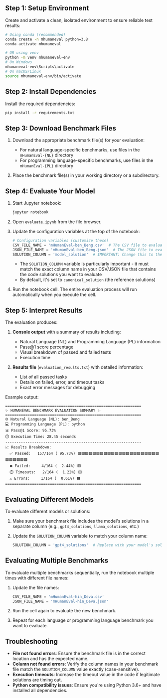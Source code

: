 ## Step 1: Setup Environment

Create and activate a clean, isolated environment to ensure reliable test results:

```bash
# Using conda (recommended)
conda create -n mhumaneval python=3.8
conda activate mhumaneval

# OR using venv
python -m venv mhumaneval-env
# On Windows
mhumaneval-env\Scripts\activate
# On macOS/Linux
source mhumaneval-env/bin/activate
```

## Step 2: Install Dependencies

Install the required dependencies:

```bash
pip install -r requirements.txt
```

## Step 3: Download Benchmark Files

1. Download the appropriate benchmark file(s) for your evaluation:
   - For natural language-specific benchmarks, use files in the `mHumanEval-{NL}` directory
   - For programming language-specific benchmarks, use files in the `mHumanEval-{PL}` directory

2. Place the benchmark file(s) in your working directory or a subdirectory.

## Step 4: Evaluate Your Model

1. Start Jupyter notebook:
   ```bash
   jupyter notebook
   ```

2. Open `evaluate.ipynb` from the file browser.

3. Update the configuration variables at the top of the notebook:

   ```python
   # Configuration variables (customize these)
   CSV_FILE_NAME = 'mHumanEval-ben_Beng.csv'  # The CSV file to evaluate
   JSON_FILE_NAME = 'mHumanEval-ben_Beng.json'  # The JSON file to evaluate
   SOLUTION_COLUMN = 'model_solution'  # IMPORTANT: Change this to the column name that contains your model's solutions
   ```

   - The `SOLUTION_COLUMN` variable is particularly important - it must match the exact column name in your CSV/JSON file that contains the code solutions you want to evaluate
   - By default, it's set to `canonical_solution` (the reference solutions)

4. Run the notebook cell. The entire evaluation process will run automatically when you execute the cell.

## Step 5: Interpret Results

The evaluation produces:

1. **Console output** with a summary of results including:
   - Natural Language (NL) and Programming Language (PL) information
   - Pass@1 score percentage
   - Visual breakdown of passed and failed tests
   - Execution time

2. **Results file** (`evaluation_results.txt`) with detailed information:
   - List of all passed tasks
   - Details on failed, error, and timeout tasks
   - Exact error messages for debugging

Example output:
```
=============================================================
✨ HUMANEVAL BENCHMARK EVALUATION SUMMARY ✨
=============================================================
🌐 Natural Language (NL): ben_Beng
💻 Programming Language (PL): python
📊 Pass@1 Score: 95.73%
⏱️ Execution Time: 28.45 seconds
-------------------------------------------------------------
📈 Results Breakdown:
  ✅ Passed:   157/164 ( 95.73%) 🟩🟩🟩🟩🟩🟩🟩🟩🟩🟩🟩🟩🟩🟩🟩🟩🟩🟩🟩🟩🟩🟩🟩🟩🟩🟩🟩🟩
  ❌ Failed:     4/164 (  2.44%) 🟥
  ⏱️ Timeouts:   2/164 (  1.22%) 🟨
  ⚠️ Errors:     1/164 (  0.61%) 🟧
=============================================================
```

## Evaluating Different Models

To evaluate different models or solutions:

1. Make sure your benchmark file includes the model's solutions in a separate column (e.g., `gpt4_solutions`, `llama_solutions`, etc.)

2. Update the `SOLUTION_COLUMN` variable to match your column name:

   ```python
   SOLUTION_COLUMN = 'gpt4_solutions'  # Replace with your model's solution column
   ```

## Evaluating Multiple Benchmarks

To evaluate multiple benchmarks sequentially, run the notebook multiple times with different file names:

1. Update the file names:
   ```python
   CSV_FILE_NAME = 'mHumanEval-hin_Deva.csv'
   JSON_FILE_NAME = 'mHumanEval-hin_Deva.json'
   ```

2. Run the cell again to evaluate the new benchmark.

3. Repeat for each language or programming language benchmark you want to evaluate.

## Troubleshooting

- **File not found errors**: Ensure the benchmark file is in the correct location and has the expected name.
- **Column not found errors**: Verify the column names in your benchmark file match the `SOLUTION_COLUMN` value exactly (case-sensitive).
- **Execution timeouts**: Increase the timeout value in the code if legitimate solutions are timing out.
- **Python compatibility issues**: Ensure you're using Python 3.6+ and have installed all dependencies.

